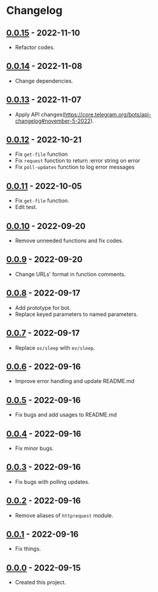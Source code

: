 # Changelog

## [0.0.15] - 2022-11-10
- Refactor codes.

## [0.0.14] - 2022-11-08
- Change dependencies.

## [0.0.13] - 2022-11-07
- Apply API changes(https://core.telegram.org/bots/api-changelog#november-5-2022).

## [0.0.12] - 2022-10-21
- Fix `get-file` function
- Fix `request` function to return :error string on error
- Fix `poll-updates` function to log error messages

## [0.0.11] - 2022-10-05
- Fix `get-file` function.
- Edit test.

## [0.0.10] - 2022-09-20
- Remove unneeded functions and fix codes.

## [0.0.9] - 2022-09-20
- Change URLs' format in function comments.

## [0.0.8] - 2022-09-17
- Add prototype for bot.
- Replace keyed parameters to named parameters.

## [0.0.7] - 2022-09-17
- Replace `os/sleep` with `ev/sleep`.

## [0.0.6] - 2022-09-16
- Improve error handling and update README.md

## [0.0.5] - 2022-09-16
- Fix bugs and add usages to README.md

## [0.0.4] - 2022-09-16
- Fix minor bugs.

## [0.0.3] - 2022-09-16
- Fix bugs with polling updates.

## [0.0.2] - 2022-09-16
- Remove aliases of `httprequest` module.

## [0.0.1] - 2022-09-16
- Fix things.

## [0.0.0] - 2022-09-15
- Created this project.

[0.0.15]: https://github.com/meinside/telegram-bot-janet/compare/v0.0.14...v0.0.15
[0.0.14]: https://github.com/meinside/telegram-bot-janet/compare/v0.0.13...v0.0.14
[0.0.13]: https://github.com/meinside/telegram-bot-janet/compare/v0.0.12...v0.0.13
[0.0.12]: https://github.com/meinside/telegram-bot-janet/compare/v0.0.11...v0.0.12
[0.0.11]: https://github.com/meinside/telegram-bot-janet/compare/v0.0.10...v0.0.11
[0.0.10]: https://github.com/meinside/telegram-bot-janet/compare/v0.0.9...v0.0.10
[0.0.9]: https://github.com/meinside/telegram-bot-janet/compare/v0.0.8...v0.0.9
[0.0.8]: https://github.com/meinside/telegram-bot-janet/compare/v0.0.7...v0.0.8
[0.0.7]: https://github.com/meinside/telegram-bot-janet/compare/v0.0.6...v0.0.7
[0.0.6]: https://github.com/meinside/telegram-bot-janet/compare/v0.0.5...v0.0.6
[0.0.5]: https://github.com/meinside/telegram-bot-janet/compare/v0.0.4...v0.0.5
[0.0.4]: https://github.com/meinside/telegram-bot-janet/compare/v0.0.3...v0.0.4
[0.0.3]: https://github.com/meinside/telegram-bot-janet/compare/v0.0.2...v0.0.3
[0.0.2]: https://github.com/meinside/telegram-bot-janet/compare/v0.0.1...v0.0.2
[0.0.1]: https://github.com/meinside/telegram-bot-janet/compare/v0.0.0...v0.0.1
[0.0.0]: https://github.com/meinside/telegram-bot-janet/releases/tag/v0.0.0
